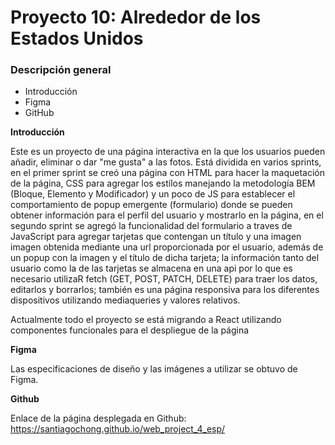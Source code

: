 # Proyecto 10: Alrededor de los Estados Unidos

### Descripción general

- Introducción
- Figma
- GitHub

**Introducción**

Este es un proyecto de una página interactiva en la que los usuarios pueden añadir, eliminar o dar "me gusta" a las fotos. Está dividida en varios sprints, en el primer sprint se creó una página con HTML para hacer la maquetación de la página, CSS para agregar los estílos manejando la metodología BEM (Bloque, Elemento y Modificador) y un poco de JS para establecer el comportamiento de popup emergente (formulario) donde se pueden obtener información para el perfil del usuario y mostrarlo en la página, en el segundo sprint se agregó la funcionalidad del formulario a traves de JavaScript para agregar tarjetas que contengan un título y una imagen imagen obtenida mediante una url proporcionada por el usuario, además de un popup con la imagen y el título de dicha tarjeta; la información tanto del usuario como la de las tarjetas se almacena en una api por lo que es necesario utilizaR fetch (GET, POST, PATCH, DELETE) para traer los datos, editarlos y borrarlos; también es una página responsiva para los diferentes dispositivos utilizando mediaqueries y valores relativos.

Actualmente todo el proyecto se está migrando a React utilizando componentes funcionales para el despliegue de la página

**Figma**

Las especificaciones de diseño y las imágenes a utilizar se obtuvo de Figma.

**Github**

Enlace de la página desplegada en Github:
https://santiagochong.github.io/web_project_4_esp/
